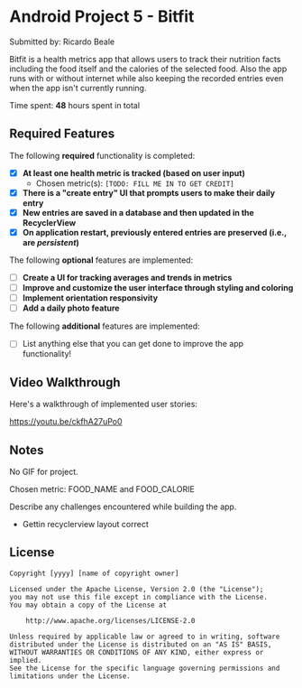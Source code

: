 # Android Project 5 - Bitfit

Submitted by: Ricardo Beale

Bitfit is a health metrics app that allows users to track their nutrition facts including the food itself and the calories of the selected food. Also the app runs with or without internet while also keeping the recorded entries even when the app isn't currently running.  

Time spent: **48** hours spent in total

## Required Features

The following **required** functionality is completed:

- [x] **At least one health metric is tracked (based on user input)**
  - Chosen metric(s): `[TODO: FILL ME IN TO GET CREDIT]`
- [x] **There is a "create entry" UI that prompts users to make their daily entry**
- [x] **New entries are saved in a database and then updated in the RecyclerView**
- [x] **On application restart, previously entered entries are preserved (i.e., are *persistent*)**
 
The following **optional** features are implemented:

- [ ] **Create a UI for tracking averages and trends in metrics**
- [ ] **Improve and customize the user interface through styling and coloring**
- [ ] **Implement orientation responsivity**
- [ ] **Add a daily photo feature**

The following **additional** features are implemented:

- [ ] List anything else that you can get done to improve the app functionality!

## Video Walkthrough

Here's a walkthrough of implemented user stories:

https://youtu.be/ckfhA27uPo0

## Notes
No GIF for project.

Chosen metric: FOOD_NAME and FOOD_CALORIE

Describe any challenges encountered while building the app.
- Gettin recyclerview layout correct

## License

    Copyright [yyyy] [name of copyright owner]

    Licensed under the Apache License, Version 2.0 (the "License");
    you may not use this file except in compliance with the License.
    You may obtain a copy of the License at

        http://www.apache.org/licenses/LICENSE-2.0

    Unless required by applicable law or agreed to in writing, software
    distributed under the License is distributed on an "AS IS" BASIS,
    WITHOUT WARRANTIES OR CONDITIONS OF ANY KIND, either express or implied.
    See the License for the specific language governing permissions and
    limitations under the License.
